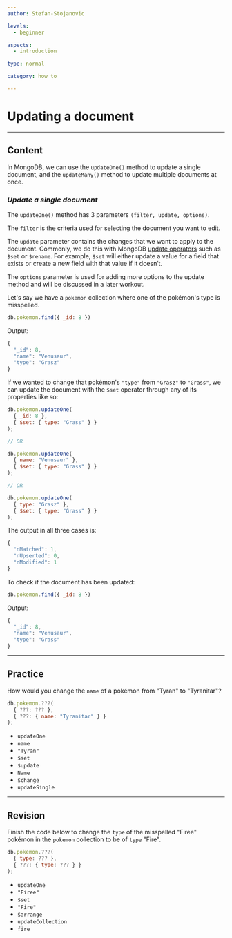 ```yaml
---
author: Stefan-Stojanovic

levels:
  - beginner

aspects:
  - introduction

type: normal

category: how to

---
```


# Updating a document

---
## Content

In MongoDB, we can use the `updateOne()` method to update a single document, and the `updateMany()` method to update multiple documents at once.

### ***Update a single document***

The `updateOne()` method has 3 parameters `(filter, update, options)`.

The `filter` is the criteria used for selecting the document you want to edit.

The `update` parameter contains the changes that we want to apply to the document. Commonly, we do this with MongoDB [update operators](https://docs.mongodb.com/manual/reference/operator/update/#id1) such as `$set` or `$rename`. For example, `$set` will either update a value for a field that exists or create a new field with that value if it doesn’t.

The `options` parameter is used for adding more options to the update method and will be discussed in a later workout.

Let's say we have a `pokemon` collection where one of the pokémon's type is misspelled.

```javascript
db.pokemon.find({ _id: 8 })
```

Output:

```javascript
{
  "_id": 8,
  "name": "Venusaur",
  "type": "Grasz"
}
```

If we wanted to change that pokémon's `"type"` from `"Grasz"` to `"Grass"`, we can update the document with the `$set` operator through any of its properties like so:

```javascript
db.pokemon.updateOne(
  { _id: 8 },
  { $set: { type: "Grass" } }
);

// OR

db.pokemon.updateOne(
  { name: "Venusaur" },
  { $set: { type: "Grass" } }
);

// OR

db.pokemon.updateOne(
  { type: "Grasz" },
  { $set: { type: "Grass" } }
);
```

The output in all three cases is:

```javascript
{
  "nMatched": 1,
  "nUpserted": 0,
  "nModified": 1
}
```

To check if the document has been updated:

```javascript
db.pokemon.find({ _id: 8 })
```

Output:

```javascript
{
  "_id": 8,
  "name": "Venusaur",
  "type": "Grass"
}
```

---
## Practice

How would you change the `name` of a pokémon from "Tyran" to "Tyranitar"?

```js
db.pokemon.???(
  { ???: ??? },
  { ???: { name: "Tyranitar" } }
);
```

* `updateOne`
* `name`
* `"Tyran"`
* `$set`
* `$update`
* `Name`
* `$change`
* `updateSingle`

---
## Revision

Finish the code below to change the `type` of the misspelled "Firee" pokémon in the `pokemon` collection to be of `type` "Fire".

```javascript
db.pokemon.???(
  { type: ??? },
  { ???: { type: ??? } }
);
```

* `updateOne`
* `"Firee"`
* `$set`
* `"Fire"`
* `$arrange`
* `updateCollection`
* `fire`
